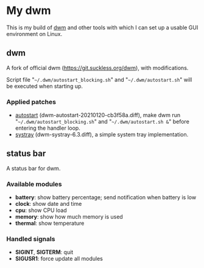 # My dwm

This is my build of [dwm](https://dwm.suckless.org/) and other tools
with which I can set up a usable GUI environment on Linux.

## dwm

A fork of official dwm (https://git.suckless.org/dwm), with modifications.

Script file "`~/.dwm/autostart_blocking.sh`" and "`~/.dwm/autostart.sh`"
will be executed when starting up.

### Applied patches

- [autostart](https://dwm.suckless.org/patches/autostart/)
(dwm-autostart-20210120-cb3f58a.diff),
make dwm run "`~/.dwm/autostart_blocking.sh`" and "`~/.dwm/autostart.sh &`"
before entering the handler loop.
- [systray](https://dwm.suckless.org/patches/systray/)
(dwm-systray-6.3.diff), a simple system tray implementation.

## status bar

A status bar for dwm.

### Available modules

- **battery**: show battery percentage; send notification when battery is low
- **clock**: show date and time
- **cpu**: show CPU load
- **memory**: show how much memory is used
- **thermal**: show temperature

### Handled signals

- **SIGINT**, **SIGTERM**: quit
- **SIGUSR1**: force update all modules
